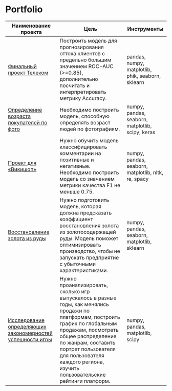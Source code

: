 # Portfolio
| Наименование проекта | Цель           | Инструменты    |
|----------------------|----------------|----------------|
| [Финальный проект Телеком](https://github.com/KsenNN87/Portfolio/tree/main/Финальный%20проект%20Телеком) | Построить модель для прогнозирования оттока клиентов с предельно большим значением ROC-AUC (>=0.85), дополнительно посчитать и интерпретировать метрику Accuracy. | pandas, numpy, matplotlib, phik, seaborn, sklearn |
| [Определение возраста покупателей по фото](https://github.com/KsenNN87/Portfolio/tree/main/Определение%20возраста%20покупателей%20по%20фото) | Необходимо построить модель, способную определять возраст людей по фотографиям. | numpy, pandas, seaborn, matplotlib, scipy, keras |
| [Проект для «Викишоп»](https://github.com/KsenNN87/Portfolio/tree/main/Проект%20для%20«Викишоп») | Нужно обучить модель классифицировать комментарии на позитивные и негативные. Необходимо построить модель со значением метрики качества F1 не меньше 0.75. | numpy, pandas, seaborn, matplotlib, nltk, re, spacy |
| [Восстановление золота из руды](https://github.com/KsenNN87/Portfolio/tree/main/Восстановление%20золота%20из%20руды) | Нужно подготовить модель, которая должна предсказать коэффициент восстановления золота из золотосодержащей руды. Модель поможет оптимизировать производство, чтобы не запускать предприятие с убыточными характеристиками. | numpy, pandas, seaborn, matplotlib, sklearn|
| [Исследование определяющих закономерностей успешности игры](https://github.com/KsenNN87/Portfolio/tree/main/Исследование%20определяющих%20закономерностей%20успешности%20игры) | Нужно проанализировать, сколько игр выпускалось в разные годы, как менялись продажи по платформам, построить график по глобальным продажам, посмотреть общее распределение по жанрам, составить портрет пользователя для пользователя каждого региона, изучить пользовательские рейтинги платформ. | numpy, pandas, matplotlib, scipy |
